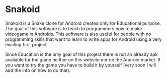 # Snakoid
Snakoid is a Snake clone for Android created only for Educational purpose. The goal of this software is to teach to programmers how to make 
videogame in Androids. This software is also useful for people with no programming skills that want to learn to write apps for Android using 
a very exciting first project.

Since Education is the only goal of this project there is not an already apk available for the game neither on this website nor on the Android 
market. If you want to try the game you have to build it by yourself (very soon I will add the info on how to do that).

